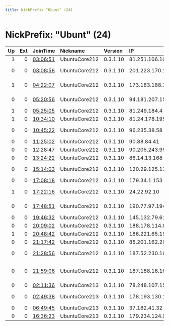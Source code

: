 ```yaml
---
title: NickPrefix "Ubunt" (24)
---
```


# NickPrefix: "Ubunt" (24)

|   Up |   Ext | JoinTime                                                                                            | Nickname      | Version   | IP              | AS                                       | CC   |   ORp |   Dirp | OS    | Contact   |   eFamMembers |
|-----:|------:|:----------------------------------------------------------------------------------------------------|:--------------|:----------|:----------------|:-----------------------------------------|:-----|------:|-------:|:------|:----------|--------------:|
|    1 |     0 | [03:06:51](https://metrics.torproject.org/rs.html#details/1A7B38E7F09D856095CBD2C764D8288207A2723C) | UbuntuCore212 | 0.3.1.10  | 81.251.106.109  | Orange                                   | fr   | 38681 |      0 | Linux | None      |             1 |
|    0 |     0 | [03:08:58](https://metrics.torproject.org/rs.html#details/91BB2B81998DC40F41B041FFBE20802875FF8BCA) | UbuntuCore212 | 0.3.1.10  | 201.223.170.167 | TELEFu00D3NICA CHILE S.A.                | cl   | 41519 |      0 | Linux | None      |             1 |
|    1 |     0 | [04:22:07](https://metrics.torproject.org/rs.html#details/8AE99B9ECA3F9A58A66589447D1F278238F383EA) | UbuntuCore212 | 0.3.1.10  | 173.183.188.15  | TELUS Communications Inc.                | ca   | 33849 |      0 | Linux | None      |             1 |
|    0 |     0 | [05:20:56](https://metrics.torproject.org/rs.html#details/F25ABBC69910A266BDD58038D996860929E323BA) | UbuntuCore212 | 0.3.1.10  | 94.181.207.150  | JSC ER-Telecom Holding                   | ru   | 38407 |      0 | Linux | None      |             1 |
|    1 |     0 | [05:25:05](https://metrics.torproject.org/rs.html#details/094EDCD355A0A559193D0D0502637EE2BDF619F4) | UbuntuCore212 | 0.3.1.10  | 81.249.184.4    | Orange                                   | fr   | 41287 |      0 | Linux | None      |             1 |
|    1 |     0 | [10:34:10](https://metrics.torproject.org/rs.html#details/77F7217EF68E67F5CC177661BB1755A32FBDFC94) | UbuntuCore212 | 0.3.1.10  | 81.24.178.195   | NETIS Telecom Inc.                       | ru   | 37417 |      0 | Linux | None      |             1 |
|    0 |     0 | [10:45:22](https://metrics.torproject.org/rs.html#details/43C5AB1B4FB2236C342D9E4915881BE87D68971F) | UbuntuCore212 | 0.3.1.10  | 96.235.38.58    | MCI Communications Services, Inc. d/b/a  | us   | 38505 |      0 | Linux | None      |             1 |
|    0 |     0 | [11:25:02](https://metrics.torproject.org/rs.html#details/985A0FC6D3B8F6E066F7C33EEFCF848F46E8073A) | UbuntuCore212 | 0.3.1.10  | 90.88.84.41     | Orange                                   | fr   | 35045 |      0 | Linux | None      |             1 |
|    0 |     0 | [12:28:47](https://metrics.torproject.org/rs.html#details/A7432F67ABD1D495E3A194A3A2383A4797426BF6) | UbuntuCore212 | 0.3.1.10  | 90.205.243.95   | Sky UK Limited                           | gb   | 41233 |      0 | Linux | None      |             1 |
|    0 |     0 | [13:24:22](https://metrics.torproject.org/rs.html#details/113ED146FCA009735D59E4B756DF264F6521460E) | UbuntuCore212 | 0.3.1.10  | 86.14.13.168    | Virgin Media Limited                     | gb   | 36827 |      0 | Linux | None      |             1 |
|    0 |     0 | [15:14:03](https://metrics.torproject.org/rs.html#details/1D92C7DB204F262360AFF3398D3D2E374009ADFC) | UbuntuCore212 | 0.3.1.10  | 120.29.125.133  | Converge ICT Solutions Inc.              | ph   | 35732 |      0 | Linux | None      |             1 |
|    0 |     0 | [17:08:18](https://metrics.torproject.org/rs.html#details/9F3D2F1A50D88A434E84D4051C6F9E9D36CC84D9) | UbuntuCore212 | 0.3.1.10  | 179.34.1.153    | Tim Celular S.A.                         | br   | 33537 |      0 | Linux | None      |             1 |
|    1 |     0 | [17:22:16](https://metrics.torproject.org/rs.html#details/F86B2A23664AF0F52144DD8390879F2BFADDE69D) | UbuntuCore212 | 0.3.1.10  | 24.22.92.10     | Comcast Cable Communications, LLC        | us   | 33149 |      0 | Linux | None      |             1 |
|    0 |     0 | [17:48:51](https://metrics.torproject.org/rs.html#details/0C2B0EB010C7D3DE29F3C76BACBC29901EF0036C) | UbuntuCore212 | 0.3.1.10  | 190.77.97.194   | CANTV Servicios, Venezuela               | ve   | 35115 |      0 | Linux | None      |             1 |
|    0 |     0 | [19:46:32](https://metrics.torproject.org/rs.html#details/C313119F6B30E4CBB5CF79BAE3E2E4CE587F12B8) | UbuntuCore212 | 0.3.1.10  | 145.132.79.61   | KPN B.V.                                 | nl   | 33127 |      0 | Linux | None      |             1 |
|    0 |     0 | [20:09:02](https://metrics.torproject.org/rs.html#details/E740B9A3CBD2330BF3A60667F6BCF6D6593E551B) | UbuntuCore212 | 0.3.1.10  | 188.178.114.84  | Tele Danmark                             | dk   | 39123 |      0 | Linux | None      |             1 |
|    1 |     0 | [20:48:42](https://metrics.torproject.org/rs.html#details/637EBD22CC8F3550A2E86373326386BB043BCF84) | UbuntuCore212 | 0.3.1.10  | 186.221.65.196  | CLARO S.A.                               | br   | 39357 |      0 | Linux | None      |             1 |
|    0 |     0 | [21:17:42](https://metrics.torproject.org/rs.html#details/350D65A4164274D3538AEF44F4C7CABE5284DB27) | UbuntuCore212 | 0.3.1.10  | 85.201.162.209  | Brutele SC                               | be   | 32985 |      0 | Linux | None      |             1 |
|    0 |     0 | [21:28:56](https://metrics.torproject.org/rs.html#details/594ECBE8B52450388821E87034F2FC137836BB25) | UbuntuCore212 | 0.3.1.10  | 187.52.230.198  | Brasil Telecom S/A - Filial Distrito Fed | br   | 39154 |      0 | Linux | None      |             1 |
|    0 |     0 | [21:59:06](https://metrics.torproject.org/rs.html#details/20C9F7945AAD6942BAED7298881AC6843E9343CC) | UbuntuCore212 | 0.3.1.10  | 187.188.16.164  | TOTAL PLAY TELECOMUNICACIONES SA DE CV   | mx   | 39441 |      0 | Linux | None      |             1 |
|    0 |     0 | [02:11:36](https://metrics.torproject.org/rs.html#details/C080A0654DE32EAB071C310FAFF9F2282ADBF6BA) | UbuntuCore213 | 0.3.1.10  | 78.248.107.159  | Free SAS                                 | fr   | 46036 |      0 | Linux | None      |             1 |
|    0 |     0 | [02:49:38](https://metrics.torproject.org/rs.html#details/687298C4335645E6F5D5D57C54BB9105366E96C5) | UbuntuCore213 | 0.3.1.10  | 178.193.130.147 | Swisscom Switzerland Ltd                 | ch   | 34187 |      0 | Linux | None      |             1 |
|    0 |     0 | [06:49:45](https://metrics.torproject.org/rs.html#details/795D6AE34DADF2079997BAB2CAD8EB2C1099F874) | UbuntuCore213 | 0.3.1.10  | 37.182.41.32    | Vodafone Italia S.p.A.                   | it   | 44094 |      0 | Linux | None      |             1 |
|    0 |     0 | [16:36:23](https://metrics.torproject.org/rs.html#details/33A4EDA1A50549DD572C3B0F76B95651ACA3AA5D) | UbuntuCore213 | 0.3.1.10  | 179.234.124.9   | CLARO S.A.                               | br   | 38537 |      0 | Linux | None      |             1 |
